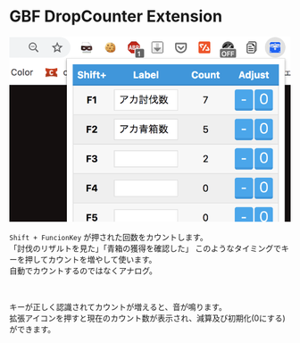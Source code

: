 # GBF DropCounter Extension

<img src="./img/samle.png">
<br>

`Shift + FuncionKey` が押された回数をカウントします。<br>
「討伐のリザルトを見た」「青箱の獲得を確認した」
このようなタイミングでキーを押してカウントを増やして使います。<br>
自動でカウントするのではなくアナログ。<br>

<br>

キーが正しく認識されてカウントが増えると、音が鳴ります。<br>
拡張アイコンを押すと現在のカウント数が表示され、減算及び初期化(0にする)ができます。<br>
